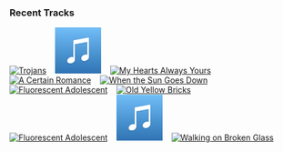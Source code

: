 ### Recent Tracks
[<img src='https://lastfm.freetls.fastly.net/i/u/300x300/1b6665a665ebd775d89050cc3f41c1fc.png' width='16%' height='16%' alt='Trojans'>](https://www.last.fm/music/atlas%2bgenius/_/trojans)&nbsp;&nbsp;&nbsp;&nbsp;[<img src='https://github.com/atfinke/atfinke/blob/master/placeholder.jpeg?raw=true' width='16%' height='16%' alt='Healing'>](https://www.last.fm/music/arlissa/_/healing)&nbsp;&nbsp;&nbsp;&nbsp;[<img src='https://lastfm.freetls.fastly.net/i/u/300x300/45869cddc3bc444a4f544113f81fd777.png' width='16%' height='16%' alt='My Hearts Always Yours'>](https://www.last.fm/music/arkells/_/my%2bheart%2527s%2balways%2byours)&nbsp;&nbsp;&nbsp;&nbsp;[<img src='https://lastfm.freetls.fastly.net/i/u/300x300/053829a0cd6d4d5d95070b1542cb3f96.png' width='16%' height='16%' alt='A Certain Romance'>](https://www.last.fm/music/arctic%2bmonkeys/_/a%2bcertain%2bromance)&nbsp;&nbsp;&nbsp;&nbsp;[<img src='https://lastfm.freetls.fastly.net/i/u/300x300/053829a0cd6d4d5d95070b1542cb3f96.png' width='16%' height='16%' alt='When the Sun Goes Down'>](https://www.last.fm/music/arctic%2bmonkeys/_/when%2bthe%2bsun%2bgoes%2bdown)&nbsp;&nbsp;&nbsp;&nbsp;<br>[<img src='https://lastfm.freetls.fastly.net/i/u/300x300/705f6109de0143da8050188598fd4781.png' width='16%' height='16%' alt='Fluorescent Adolescent'>](https://www.last.fm/music/arctic%2bmonkeys/_/fluorescent%2badolescent)&nbsp;&nbsp;&nbsp;&nbsp;[<img src='https://lastfm.freetls.fastly.net/i/u/300x300/705f6109de0143da8050188598fd4781.png' width='16%' height='16%' alt='Old Yellow Bricks'>](https://www.last.fm/music/arctic%2bmonkeys/_/old%2byellow%2bbricks)&nbsp;&nbsp;&nbsp;&nbsp;[<img src='https://lastfm.freetls.fastly.net/i/u/300x300/705f6109de0143da8050188598fd4781.png' width='16%' height='16%' alt='Fluorescent Adolescent'>](https://www.last.fm/music/arctic%2bmonkeys/_/fluorescent%2badolescent)&nbsp;&nbsp;&nbsp;&nbsp;[<img src='https://github.com/atfinke/atfinke/blob/master/placeholder.jpeg?raw=true' width='16%' height='16%' alt='On The Way Up 2.0'>](https://www.last.fm/music/apollo%2bltd/_/on%2bthe%2bway%2bup%2b2.0)&nbsp;&nbsp;&nbsp;&nbsp;[<img src='https://lastfm.freetls.fastly.net/i/u/300x300/6617a0d94b16fb2cb115a37a6379ecc9.png' width='16%' height='16%' alt='Walking on Broken Glass'>](https://www.last.fm/music/annie%2blennox/_/walking%2bon%2bbroken%2bglass)&nbsp;&nbsp;&nbsp;&nbsp;<br>